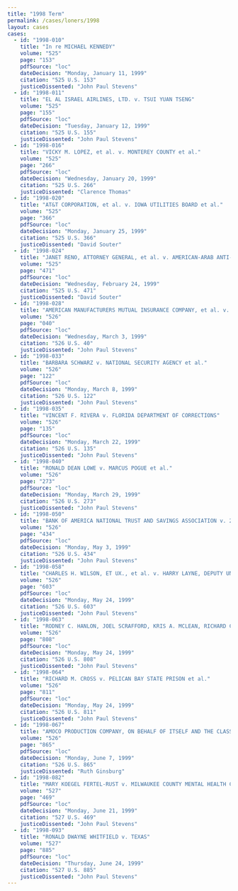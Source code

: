 ```yaml
---
title: "1998 Term"
permalink: /cases/loners/1998
layout: cases
cases:
  - id: "1998-010"
    title: "In re MICHAEL KENNEDY"
    volume: "525"
    page: "153"
    pdfSource: "loc"
    dateDecision: "Monday, January 11, 1999"
    citation: "525 U.S. 153"
    justiceDissented: "John Paul Stevens"
  - id: "1998-011"
    title: "EL AL ISRAEL AIRLINES, LTD. v. TSUI YUAN TSENG"
    volume: "525"
    page: "155"
    pdfSource: "loc"
    dateDecision: "Tuesday, January 12, 1999"
    citation: "525 U.S. 155"
    justiceDissented: "John Paul Stevens"
  - id: "1998-016"
    title: "VICKY M. LOPEZ, et al. v. MONTEREY COUNTY et al."
    volume: "525"
    page: "266"
    pdfSource: "loc"
    dateDecision: "Wednesday, January 20, 1999"
    citation: "525 U.S. 266"
    justiceDissented: "Clarence Thomas"
  - id: "1998-020"
    title: "AT&T CORPORATION, et al. v. IOWA UTILITIES BOARD et al."
    volume: "525"
    page: "366"
    pdfSource: "loc"
    dateDecision: "Monday, January 25, 1999"
    citation: "525 U.S. 366"
    justiceDissented: "David Souter"
  - id: "1998-024"
    title: "JANET RENO, ATTORNEY GENERAL, et al. v. AMERICAN-ARAB ANTI-DISCRIMINATION COMMITTEE, et al."
    volume: "525"
    page: "471"
    pdfSource: "loc"
    dateDecision: "Wednesday, February 24, 1999"
    citation: "525 U.S. 471"
    justiceDissented: "David Souter"
  - id: "1998-028"
    title: "AMERICAN MANUFACTURERS MUTUAL INSURANCE COMPANY, et al. v. DELORES SCOTT SULLIVAN et al."
    volume: "526"
    page: "040"
    pdfSource: "loc"
    dateDecision: "Wednesday, March 3, 1999"
    citation: "526 U.S. 40"
    justiceDissented: "John Paul Stevens"
  - id: "1998-033"
    title: "BARBARA SCHWARZ v. NATIONAL SECURITY AGENCY et al."
    volume: "526"
    page: "122"
    pdfSource: "loc"
    dateDecision: "Monday, March 8, 1999"
    citation: "526 U.S. 122"
    justiceDissented: "John Paul Stevens"
  - id: "1998-035"
    title: "VINCENT F. RIVERA v. FLORIDA DEPARTMENT OF CORRECTIONS"
    volume: "526"
    page: "135"
    pdfSource: "loc"
    dateDecision: "Monday, March 22, 1999"
    citation: "526 U.S. 135"
    justiceDissented: "John Paul Stevens"
  - id: "1998-040"
    title: "RONALD DEAN LOWE v. MARCUS POGUE et al."
    volume: "526"
    page: "273"
    pdfSource: "loc"
    dateDecision: "Monday, March 29, 1999"
    citation: "526 U.S. 273"
    justiceDissented: "John Paul Stevens"
  - id: "1998-050"
    title: "BANK OF AMERICA NATIONAL TRUST AND SAVINGS ASSOCIATION v. 203 NORTH LASALLE STREET PARTNERSHIP"
    volume: "526"
    page: "434"
    pdfSource: "loc"
    dateDecision: "Monday, May 3, 1999"
    citation: "526 U.S. 434"
    justiceDissented: "John Paul Stevens"
  - id: "1998-058"
    title: "CHARLES H. WILSON, ET UX., et al. v. HARRY LAYNE, DEPUTY UNITED STATES MARSHAL, ETC., et al."
    volume: "526"
    page: "603"
    pdfSource: "loc"
    dateDecision: "Monday, May 24, 1999"
    citation: "526 U.S. 603"
    justiceDissented: "John Paul Stevens"
  - id: "1998-063"
    title: "RODNEY C. HANLON, JOEL SCRAFFORD, KRIS A. MCLEAN, RICHARD C. BRANZELL, AND ROBERT PRIEKSAT v. PAUL W. BERGER ET UX."
    volume: "526"
    page: "808"
    pdfSource: "loc"
    dateDecision: "Monday, May 24, 1999"
    citation: "526 U.S. 808"
    justiceDissented: "John Paul Stevens"
  - id: "1998-064"
    title: "RICHARD M. CROSS v. PELICAN BAY STATE PRISON et al."
    volume: "526"
    page: "811"
    pdfSource: "loc"
    dateDecision: "Monday, May 24, 1999"
    citation: "526 U.S. 811"
    justiceDissented: "John Paul Stevens"
  - id: "1998-067"
    title: "AMOCO PRODUCTION COMPANY, ON BEHALF OF ITSELF AND THE CLASS IT REPRESENTS v. SOUTHERN UTE INDIAN TRIBE et al."
    volume: "526"
    page: "865"
    pdfSource: "loc"
    dateDecision: "Monday, June 7, 1999"
    citation: "526 U.S. 865"
    justiceDissented: "Ruth Ginsburg"
  - id: "1998-082"
    title: "MARY KOEGEL FERTEL-RUST v. MILWAUKEE COUNTY MENTAL HEALTH CENTER et al."
    volume: "527"
    page: "469"
    pdfSource: "loc"
    dateDecision: "Monday, June 21, 1999"
    citation: "527 U.S. 469"
    justiceDissented: "John Paul Stevens"
  - id: "1998-093"
    title: "RONALD DWAYNE WHITFIELD v. TEXAS"
    volume: "527"
    page: "885"
    pdfSource: "loc"
    dateDecision: "Thursday, June 24, 1999"
    citation: "527 U.S. 885"
    justiceDissented: "John Paul Stevens"
---
```

